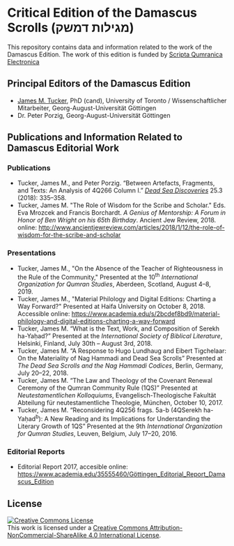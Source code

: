 # Critical Edition of the Damascus Scrolls (מגילות דמשק)

This repository contains data and information related to the work of the Damascus Edition. The work of this edition is funded by [Scripta Qumranica Electronica](http://gepris.dfg.de/gepris/projekt/282601852)

## Principal Editors of the Damascus Edition

* [James M. Tucker](https://utoronto.academia.edu/JamesTucker), PhD (cand), University of Toronto / Wissenschaftlicher Mitarbeiter, Georg-August-Universität Göttingen
* Dr. Peter Porzig, Georg-August-Universität Göttingen

## Publications and Information Related to Damascus Editorial Work

### Publications

* <span class='Z3988' title='url_ver=Z39.88-2004&amp;ctx_ver=Z39.88-2004&amp;rfr_id=info%3Asid%2Fzotero.org%3A2&amp;rft_val_fmt=info%3Aofi%2Ffmt%3Akev%3Amtx%3Ajournal&amp;rft.genre=article&amp;rft.atitle=Between%20Artefacts%2C%20Fragments%2C%20and%20Texts%3A%20An%20Analysis%20of%204Q266%20Column%20I&amp;rft.jtitle=Dead%20Sea%20Discoveries&amp;rft.volume=25&amp;rft.issue=3&amp;rft.aufirst=James%20M.&amp;rft.aulast=Tucker&amp;rft.au=James%20M.%20Tucker&amp;rft.au=Peter%20Porzig&amp;rft.date=2018&amp;rft.pages=335%E2%80%93358'>Tucker, James M., and Peter Porzig. “Between Artefacts, Fragments, and Texts: An Analysis of 4Q266 Column I.” [_Dead Sea Discoveries_](https://www.academia.edu/37866055/Between_Artefacts_Fragments_and_Texts_An_Analysis_of_4Q266_Column_I) 25.3 (2018): 335–358.</span>
* Tucker, James M. "The Role of Wisdom for the Scribe and Scholar." Eds. Eva Mrozcek and Francis Borchardt. _A Genius of Mentorship: A Forum in Honor of Ben Wright on his 65th Birthday_. Ancient Jew Review, 2018. online: http://www.ancientjewreview.com/articles/2018/1/12/the-role-of-wisdom-for-the-scribe-and-scholar

### Presentations

* Tucker, James M., "On the Absence of the Teacher of Righteousness in the Rule of the Community," Presented at the 10<sup>th</sup> _International Organization for Qumran Studies_, Aberdeen, Scotland, August 4–8, 2019.
* Tucker, James M., "Material Philology and Digital Editions: Charting a Way Forward?" Presented at Haifa University on October 8, 2018. Accessible online: https://www.academia.edu/s/2bcdef8bd9/material-philology-and-digital-editions-charting-a-way-forward
* Tucker, James M. “What is the Text, Work, and Composition of Serekh ha-Yaḥad?” Presented at the _International Society of Biblical Literature_, Helsinki, Finland, July 30th – August 3rd, 2018.
* Tucker, James M. “A Response to Hugo Lundhaug and Eibert Tigchelaar: On the Materiality of Nag Hammadi and Dead Sea Scrolls” Presented at _The Dead Sea Scrolls and the Nag Hammadi Codices_, Berlin, Germany, July 20–22, 2018.
* Tucker, James M. “The Law and Theology of the Covenant Renewal Ceremony of the Qumran Community Rule (1QS)” Presented at _Neutestamentlichen Kolloquiums_, Evangelisch-Theologische Fakultät Abteilung für neutestamentliche Theologie, München, October 10, 2017.
* Tucker, James M. “Reconsidering 4Q256 frags. 5a-b (4QSerekh ha-Yaḥad<sup>b</sup>): A New Reading and its Implications for Understanding the Literary Growth of 1QS” Presented at the 9th _International Organization for Qumran Studies_, Leuven, Belgium, July 17–20, 2016.

### Editorial Reports

* Editorial Report 2017, accesible online: https://www.academia.edu/35555460/Göttingen_Editorial_Report_Damascus_Edition

## License

<a rel="license" href="http://creativecommons.org/licenses/by-nc-sa/4.0/"><img alt="Creative Commons License" style="border-width:0" src="https://i.creativecommons.org/l/by-nc-sa/4.0/88x31.png" /></a><br />This work is licensed under a <a rel="license" href="http://creativecommons.org/licenses/by-nc-sa/4.0/">Creative Commons Attribution-NonCommercial-ShareAlike 4.0 International License</a>.